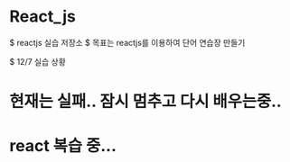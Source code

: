 # React_js
$ reactjs 실습 저장소
$ 목표는 reactjs를 이용하여 단어 연습장 만들기

$ 12/7 실습 상황


# 현재는 실패.. 잠시 멈추고 다시 배우는중..
# react 복습 중...
